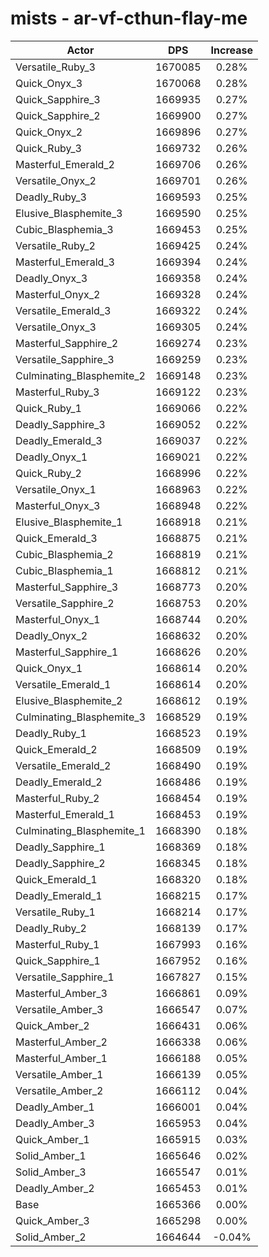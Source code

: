 # mists - ar-vf-cthun-flay-me
| Actor | DPS | Increase |
|---|:---:|:---:|
|Versatile_Ruby_3|1670085|0.28%|
|Quick_Onyx_3|1670068|0.28%|
|Quick_Sapphire_3|1669935|0.27%|
|Quick_Sapphire_2|1669900|0.27%|
|Quick_Onyx_2|1669896|0.27%|
|Quick_Ruby_3|1669732|0.26%|
|Masterful_Emerald_2|1669706|0.26%|
|Versatile_Onyx_2|1669701|0.26%|
|Deadly_Ruby_3|1669593|0.25%|
|Elusive_Blasphemite_3|1669590|0.25%|
|Cubic_Blasphemia_3|1669453|0.25%|
|Versatile_Ruby_2|1669425|0.24%|
|Masterful_Emerald_3|1669394|0.24%|
|Deadly_Onyx_3|1669358|0.24%|
|Masterful_Onyx_2|1669328|0.24%|
|Versatile_Emerald_3|1669322|0.24%|
|Versatile_Onyx_3|1669305|0.24%|
|Masterful_Sapphire_2|1669274|0.23%|
|Versatile_Sapphire_3|1669259|0.23%|
|Culminating_Blasphemite_2|1669148|0.23%|
|Masterful_Ruby_3|1669122|0.23%|
|Quick_Ruby_1|1669066|0.22%|
|Deadly_Sapphire_3|1669052|0.22%|
|Deadly_Emerald_3|1669037|0.22%|
|Deadly_Onyx_1|1669021|0.22%|
|Quick_Ruby_2|1668996|0.22%|
|Versatile_Onyx_1|1668963|0.22%|
|Masterful_Onyx_3|1668948|0.22%|
|Elusive_Blasphemite_1|1668918|0.21%|
|Quick_Emerald_3|1668875|0.21%|
|Cubic_Blasphemia_2|1668819|0.21%|
|Cubic_Blasphemia_1|1668812|0.21%|
|Masterful_Sapphire_3|1668773|0.20%|
|Versatile_Sapphire_2|1668753|0.20%|
|Masterful_Onyx_1|1668744|0.20%|
|Deadly_Onyx_2|1668632|0.20%|
|Masterful_Sapphire_1|1668626|0.20%|
|Quick_Onyx_1|1668614|0.20%|
|Versatile_Emerald_1|1668614|0.20%|
|Elusive_Blasphemite_2|1668612|0.19%|
|Culminating_Blasphemite_3|1668529|0.19%|
|Deadly_Ruby_1|1668523|0.19%|
|Quick_Emerald_2|1668509|0.19%|
|Versatile_Emerald_2|1668490|0.19%|
|Deadly_Emerald_2|1668486|0.19%|
|Masterful_Ruby_2|1668454|0.19%|
|Masterful_Emerald_1|1668453|0.19%|
|Culminating_Blasphemite_1|1668390|0.18%|
|Deadly_Sapphire_1|1668369|0.18%|
|Deadly_Sapphire_2|1668345|0.18%|
|Quick_Emerald_1|1668320|0.18%|
|Deadly_Emerald_1|1668215|0.17%|
|Versatile_Ruby_1|1668214|0.17%|
|Deadly_Ruby_2|1668139|0.17%|
|Masterful_Ruby_1|1667993|0.16%|
|Quick_Sapphire_1|1667952|0.16%|
|Versatile_Sapphire_1|1667827|0.15%|
|Masterful_Amber_3|1666861|0.09%|
|Versatile_Amber_3|1666547|0.07%|
|Quick_Amber_2|1666431|0.06%|
|Masterful_Amber_2|1666338|0.06%|
|Masterful_Amber_1|1666188|0.05%|
|Versatile_Amber_1|1666139|0.05%|
|Versatile_Amber_2|1666112|0.04%|
|Deadly_Amber_1|1666001|0.04%|
|Deadly_Amber_3|1665953|0.04%|
|Quick_Amber_1|1665915|0.03%|
|Solid_Amber_1|1665646|0.02%|
|Solid_Amber_3|1665547|0.01%|
|Deadly_Amber_2|1665453|0.01%|
|Base|1665366|0.00%|
|Quick_Amber_3|1665298|0.00%|
|Solid_Amber_2|1664644|-0.04%|
